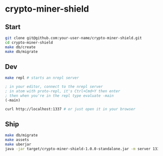 # crypto-miner-shield

## Start

```bash
git clone git@github.com:your-user-name/crypto-miner-shield.git
cd crypto-miner-shield
make db/create
make db/migrate
```

## Dev

```bash
make repl # starts an nrepl server
```

```clojure
; in your editor, connect to the nrepl server
; in atom with proto-repl, it's Ctrl+Cmd+Y then enter
; then when you're in the repl type evaluate -main
(-main)
```

```bash
curl http://localhost:1337 # or just open it in your browser
```

## Ship
```bash
make db/migrate
make assets
make uberjar
java -jar target/crypto-miner-shield-1.0.0-standalone.jar -m server 1337
```

